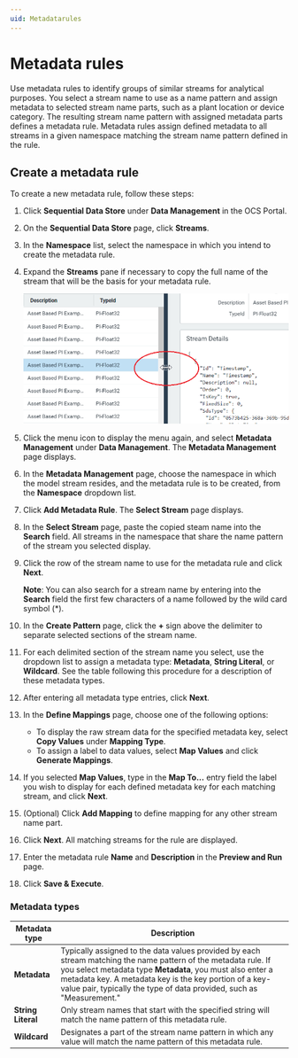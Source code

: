 ```yaml
---
uid: Metadatarules
---
```


# Metadata rules

Use metadata rules to identify groups of similar streams for analytical purposes. You select a stream name to use as a name pattern and assign metadata to selected stream name parts, such as a plant location or device category. The resulting stream name pattern with assigned metadata parts defines a metadata rule. Metadata rules assign defined metadata to all streams in a given namespace matching the stream name pattern defined in the rule.  

## Create a metadata rule
<!-- The main things I noticed were that:
There should be only one action in each step.
Break out dense info to a section after the procedure
Use dropdown list or just list, not droplist
The description for the Metadata type called Metadata was rather confusing - can you please tidy it up.
 -->
To create a new metadata rule, follow these steps:

1. Click **Sequential Data Store** under **Data Management** in the OCS Portal. 
2. On the **Sequential Data Store** page, click **Streams**.
3. In the **Namespace** list, select the namespace in which you intend to create the metadata rule.
4. Expand the **Streams** pane if necessary to copy the full name of the stream that will be the basis for your metadata rule.

    ![ ](../../images/expand-pane.png)

6. Click the menu icon to display the menu again, and select **Metadata Management** under **Data Management**. The **Metadata Management** page displays.
7. In the **Metadata Management** page, choose the namespace in which the model stream resides, and the metadata rule is to be created, from the **Namespace** dropdown list.
8. Click **Add Metadata Rule**. The **Select Stream** page displays.
9. In the **Select Stream** page, paste the copied steam name into the **Search** field. All streams in the namespace that share the name pattern of the stream you selected display.
10. Click the row of the stream name to use for the metadata rule and click **Next**.

    **Note**: You can also search for a stream name by entering into the **Search** field the first few characters of a name followed by the wild card symbol (*).
   
8. In the **Create Pattern** page, click the **+** sign above the delimiter to separate selected sections of the stream name.
9. For each delimited section of the stream name you select, use the dropdown list to assign a metadata type: **Metadata**, **String Literal**, or **Wildcard**. See the table following this procedure for a description of these metadata types. 
10. After entering all metadata type entries, click **Next**.
11. In the **Define Mappings** page, choose one of the following options:
     - To display the raw stream data for the specified metadata key, select **Copy Values** under **Mapping Type**.
     - To assign a label to data values, select **Map Values** and click **Generate Mappings**.
12. If you selected **Map Values**, type in the **Map To...** entry field the label you wish to display for each defined metadata key for each matching stream, and click **Next**.
13. (Optional) Click **Add Mapping** to define mapping for any other stream name part.
14. Click **Next**. All matching streams for the rule are displayed.
15. Enter the metadata rule **Name** and **Description** in the **Preview and Run** page.
16. Click **Save & Execute**.
   
   ### Metadata types
<!--The description for Metadata type Metadata is rather confusing -can you clarify? And I may have messed up your table formatting ,sorry! This kind of detail is better broken out of the procedure, I think.-->
| Metadata type                       | Description                                        |
|---------------------------------|------------------------------------------------------------|
| **Metadata**     | Typically assigned to the data values provided by each stream matching the name pattern of the metadata rule. If you select metadata type **Metadata**, you must also enter a metadata key. A metadata key is the key portion of a key-value pair, typically the type of data provided, such as "Measurement."|
| **String Literal**      | Only stream names that start with the specified string will match the name pattern of this metadata rule. |
| **Wildcard**       | Designates a part of the stream name pattern in which any value will match the name pattern of this metadata rule. |
